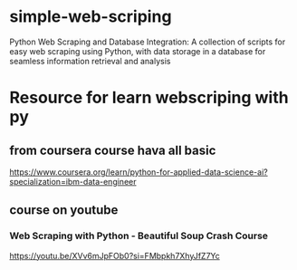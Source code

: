 # simple-web-scriping
Python Web Scraping and Database Integration: A collection of scripts for easy web scraping using Python, with data storage in a database for seamless information retrieval and analysis



# Resource for learn webscriping with py 

## from coursera course hava all basic 
https://www.coursera.org/learn/python-for-applied-data-science-ai?specialization=ibm-data-engineer


## course on youtube 

### Web Scraping with Python - Beautiful Soup Crash Course

https://youtu.be/XVv6mJpFOb0?si=FMbpkh7XhyJfZ7Yc
